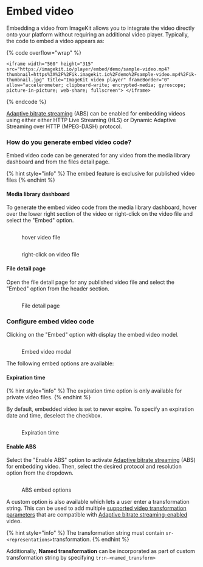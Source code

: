 # Embed video

Embedding a video from ImageKit allows you to integrate the video directly onto your platform without requiring an additional video player. Typically, the code to embed a video appears as:

{% code overflow="wrap" %}
```
<iframe width="560" height="315" src="https://imagekit.io/player/embed/demo/sample-video.mp4?thumbnail=https%3A%2F%2Fik.imagekit.io%2Fdemo%2Fsample-video.mp4%2Fik-thumbnail.jpg" title="ImageKit video player" frameBorder="0" allow="accelerometer; clipboard-write; encrypted-media; gyroscope; picture-in-picture; web-share; fullscreen"> </iframe>
```
{% endcode %}

[Adaptive bitrate streaming](video-transformation/adaptive-bitrate-streaming.md) (ABS) can be enabled for embedding videos using either either HTTP Live Streaming (HLS) or Dynamic Adaptive Streaming over HTTP (MPEG-DASH) protocol.

### How do you generate embed video code?

Embed video code can be generated for any video from the media library dashboard and from the files detail page.

{% hint style="info" %}
The embed feature is exclusive for published video files
{% endhint %}

#### Media library dashboard

To generate the embed video code from the media library dashboard, hover over the lower right section of the video or right-click on the video file and select the "Embed" option.


<div>

<figure><img src="../.gitbook/assets/Screenshot 2023-10-09 at 3.15.42 PM.png" alt=""><figcaption><p>hover video file</p></figcaption></figure>

 

<figure><img src="../.gitbook/assets/Screenshot 2023-10-09 at 3.16.21 PM.png" alt=""><figcaption><p>right-click on video file</p></figcaption></figure>

</div>

#### File detail page

Open the file detail page for any published video file and select the "Embed" option from the header section.

<figure><img src="../.gitbook/assets/Screenshot 2023-10-09 at 3.12.48 PM.png" alt=""><figcaption><p>File detail page</p></figcaption></figure>

### Configure embed video code

Clicking on the "Embed" option with display the embed video model.

<figure><img src="../.gitbook/assets/Screenshot 2023-10-09 at 3.16.41 PM.png" alt=""><figcaption><p>Embed video modal</p></figcaption></figure>

The following embed options are available:&#x20;

#### Expiration time

{% hint style="info" %}
The expiration time option is only available for private video files.
{% endhint %}

By default, embedded video is set to never expire. To specify an expiration date and time, deselect the checkbox.

<figure><img src="../.gitbook/assets/Screenshot 2023-10-09 at 3.17.07 PM.png" alt=""><figcaption><p>Expiration time</p></figcaption></figure>

#### Enable ABS

Select the "Enable ABS" option to activate [Adaptive bitrate streaming](video-transformation/adaptive-bitrate-streaming.md) (ABS) for embedding video. Then, select the desired protocol and resolution option from the dropdown.

<figure><img src="../.gitbook/assets/Screenshot 2023-10-09 at 3.17.43 PM.png" alt=""><figcaption><p>ABS embed options</p></figcaption></figure>

A custom option is also available which lets a user enter a transformation string. This can be used to add multiple [supported video transformation parameters](image-transformations/resize-crop-and-other-transformations.md) that are compatible with [Adaptive bitrate streaming-enabled](video-transformation/adaptive-bitrate-streaming.md) video.

{% hint style="info" %}
The transformation string must contain `sr-<representations>`transformation.
{% endhint %}

Additionally, **Named transformation** can be incorporated as part of custom transformation string by specifying `tr:n-<named_transform>`
